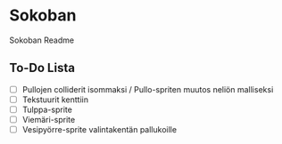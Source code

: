 # Sokoban

Sokoban Readme

## To-Do Lista
- [ ] Pullojen colliderit isommaksi / Pullo-spriten muutos neliön malliseksi
- [ ] Tekstuurit kenttiin
- [ ] Tulppa-sprite
- [ ] Viemäri-sprite
- [ ] Vesipyörre-sprite valintakentän pallukoille